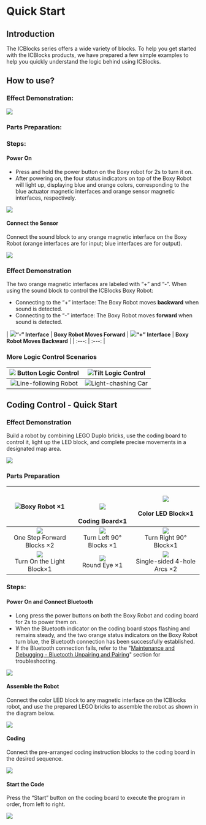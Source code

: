 # Quick Start
## **<font style="color:rgb(38, 38, 38);">Introduction</font>**
The ICBlocks series offers a wide variety of blocks. To help you get started with the ICBlocks products, we have prepared a few simple examples to help you quickly understand the logic behind using ICBlocks.  

## How to use?
### Effect Demonstration:  
![](https://cdn.nlark.com/yuque/0/2024/png/42947223/1732774994573-471702e5-7c5e-4ff0-b3f5-3c1e628c682e.png)

### Parts Preparation:  







### Steps:  
#### Power On   
+ Press and hold the power button on the Boxy robot for 2s to turn it on.
+ After powering on, the four status indicators on top of the Boxy Robot will light up, displaying blue and orange colors, corresponding to the blue actuator magnetic interfaces and orange sensor magnetic interfaces, respectively.

![](https://cdn.nlark.com/yuque/0/2024/gif/42947223/1732951655707-f4ff57fe-5159-4a74-9f4d-691d75f0b5c7.gif)

#### Connect the Sensor  
Connect the sound block to any orange magnetic interface on the Boxy Robot (orange interfaces are for input; blue interfaces are for output).  

![](https://cdn.nlark.com/yuque/0/2024/gif/42947223/1732951731614-6896fc06-8d2f-48bd-a18c-d87caf788d0d.gif)



### Effect Demonstration  
The two orange magnetic interfaces are labeled with “+” and “-”. When using the sound block to control the ICBlocks  Boxy Robot:  

+ Connecting to the “+” interface: The Boxy Robot moves **backward** when sound is detected.
+ Connecting to the “-” interface: The Boxy Robot moves **forward** when sound is detected.

| ![](https://cdn.nlark.com/yuque/0/2024/gif/42947223/1732951242378-4f1fea9a-a026-4bd1-805e-34127457d7e5.gif)**“-” Interface** | **Boxy Robot Moves Forward**  | ![](https://cdn.nlark.com/yuque/0/2024/gif/51021531/1732889278565-5366932d-07c7-4178-8a6d-c52bda17cd99.gif)**“+” Interface** | **Boxy Robot Moves Backward** |
| :---: | :---: |


###  More Logic Control Scenarios  
| ![](https://cdn.nlark.com/yuque/0/2024/gif/51021531/1732888452437-1193a1c4-aa41-4a46-8ffe-c7796397afff.gif) Button Logic Control   | ![](https://cdn.nlark.com/yuque/0/2024/gif/51021531/1733034953367-84b82e76-2975-42f5-a184-d74af48b5d54.gif)Tilt Logic Control   |
| :---: | :---: |
| ![](https://cdn.nlark.com/yuque/0/2024/gif/51021531/1732939928940-3d3903c9-4a8c-415b-a080-bb9bb2585eb5.gif)Line-following Robot   | ![](https://cdn.nlark.com/yuque/0/2024/gif/51021531/1732939597866-4d582158-0e75-438c-8a29-63b35c481798.gif)Light-chashing Car   |


## Coding Control - Quick Start  
### Effect Demonstration  
Build a robot by combining LEGO Duplo bricks, use the coding board to control it, light up the LED block, and complete precise movements in a designated map area.  

![](https://cdn.nlark.com/yuque/0/2024/gif/51021531/1733036372088-a2ad67bc-03d6-476a-b79a-c5dfa0d57aa4.gif)



### Parts Preparation  
| ![](https://cdn.nlark.com/yuque/0/2024/png/42947223/1732778114000-63b0565e-84c5-4343-b159-a0432dc3c2a2.png)Boxy Robot ×1 | <br/><br/>![](https://cdn.nlark.com/yuque/0/2024/png/42947223/1732946922582-1fe0391f-a9b4-48f7-b82e-563a7e383860.png)<br/><br/>Coding Board×1 | ![](https://cdn.nlark.com/yuque/0/2024/png/42947223/1732785036262-9e90923d-a536-4280-9dbe-1beabbd9bb1a.png)<br/><br/>Color LED Block×1 |
| :---: | :---: | :---: |
| ![](https://cdn.nlark.com/yuque/0/2024/png/42947223/1732788420174-7d98b42c-c7cf-453b-9ee8-261e1d8839cb.png)<br/>One Step Forward Blocks ×2 | ![](https://cdn.nlark.com/yuque/0/2024/png/42947223/1732788483394-a5b78934-f993-4d79-9dd1-df5264587e4e.png)<br/>Turn Left 90° Blocks ×1 | ![](https://cdn.nlark.com/yuque/0/2024/png/51021531/1733037192720-af4c75b7-3db7-4496-a63a-c3df22f71f10.png)<br/>Turn Right 90° Block×1 |
| ![](https://cdn.nlark.com/yuque/0/2024/png/42947223/1732785801732-ddab990e-297a-4d4d-88ca-e3cf3bba29b9.png)<br/>Turn On the Light Block×1 | ![](https://cdn.nlark.com/yuque/0/2024/png/42947223/1732971414909-e989158d-9ba3-4ac7-9f88-f1a7297b4eb3.png)<br/> Round Eye  ×1 | ![](https://cdn.nlark.com/yuque/0/2024/png/42947223/1732971334370-864f8a5d-b7d6-4839-822c-b6d74b511adb.png)<br/> Single-sided 4-hole Arcs  ×2 |


### Steps:  
#### Power On and Connect Bluetooth  
+ Long press the power buttons on both the Boxy Robot and coding board for 2s to power them on.
+ When the Bluetooth indicator on the coding board stops flashing and remains steady, and the two orange status indicators on the Boxy Robot turn blue, the Bluetooth connection has been successfully established.
+ If the Bluetooth connection fails, refer to the "[Maintenance and Debugging - Bluetooth Unpairing and Pairing](https://www.yuque.com/g/crystal-vzc6k/cfl3ix/kthkmblon2x7lto6/collaborator/join?token=AqV5B0GuOdypecmQ&source=doc_collaborator#%20《Bluetooth%20Unpairing%20and%20Pairing》)" section for troubleshooting.

![](https://cdn.nlark.com/yuque/0/2024/gif/42947223/1732971444844-ddead676-6972-436c-ad65-0af340d95502.gif)

#### Assemble the Robot  
Connect the color LED block to any magnetic interface on the ICBlocks robot, and use the prepared LEGO bricks to assemble the robot as shown in the diagram below.  

![](https://cdn.nlark.com/yuque/0/2024/gif/42947223/1732971493569-392a5eb5-d183-4bbe-8203-a574c61a5235.gif)

#### Coding
Connect the pre-arranged coding instruction blocks to the coding board in the desired sequence.  

![](https://cdn.nlark.com/yuque/0/2024/gif/51021531/1733036588070-1d7ffc29-a185-4d64-99ea-00ea324f525b.gif)

#### Start the Code
Press the “Start” button on the coding board to execute the program in order, from left to right.  

![](https://cdn.nlark.com/yuque/0/2024/gif/51021531/1733036576134-c4fb9892-8be2-42eb-a8af-94cc2c654ea8.gif)





